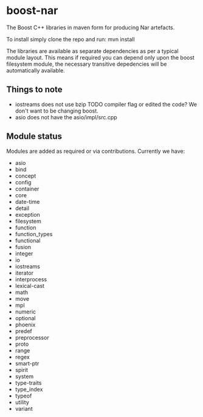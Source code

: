 boost-nar
=========

The Boost C++ libraries in maven form for producing Nar artefacts.

To install simply clone the repo and run:
  mvn install


The libraries are available as separate dependencies as per a typical module layout. This means if required you can depend only upon the boost filesystem module, the necessary transitive depedencies will be automatically available.


Things to note
-----------------

* iostreams does not use bzip TODO compiler flag or edited the code? We don't want to be changing boost.
* asio does not have the asio/impl/src.cpp

Module status
--------------
Modules are added as required or via contributions. Currently we have:

* asio
* bind
* concept
* config
* container
* core
* date-time
* detail
* exception
* filesystem
* function
* function_types
* functional
* fusion
* integer
* io
* iostreams
* iterator
* interprocess
* lexical-cast
* math
* move
* mpl
* numeric
* optional
* phoenix
* predef
* preprocessor
* proto
* range
* regex
* smart-ptr
* spirit
* system
* type-traits
* type_index
* typeof
* utility
* variant
